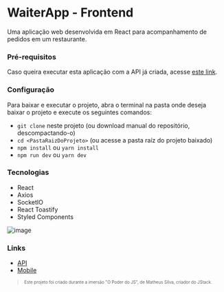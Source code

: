 # WaiterApp - Frontend

Uma aplicação web desenvolvida em React para acompanhamento de pedidos em um restaurante.

### Pré-requisitos

Caso queira executar esta aplicação com a API já criada, acesse [este link](https://github.com/savifon/waiterapp-api).

### Configuração

Para baixar e executar o projeto, abra o terminal na pasta onde deseja baixar o projeto e execute os seguintes comandos:

- `git clone` neste projeto (ou download manual do repositório, descompactando-o)
- `cd <PastaRaizDoProjeto>` (ou acesse a pasta raíz do projeto baixado)
- `npm install` ou `yarn install`
- `npm run dev` ou `yarn dev`

### Tecnologias

- React
- Axios
- SocketIO
- React Toastify
- Styled Components

![image](https://user-images.githubusercontent.com/31941701/233858676-224fb29e-7346-4cfa-aedb-d5d6ba57f5b0.png)

### Links

- [API](https://github.com/savifon/waiterapp-api)
- [Mobile](https://github.com/savifon/waiterapp-mobile)

> <sub><sup>Este projeto foi criado durante a imersão "O Poder do JS", de Matheus Silva, criador do JStack.<sub><sup>

